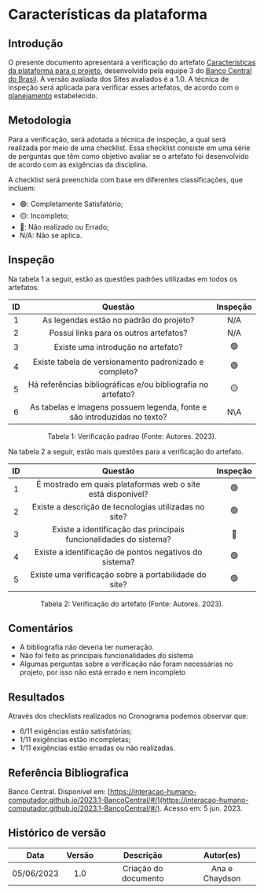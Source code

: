 # Características da plataforma

## Introdução

O presente documento apresentará a verificação do artefato [Características da plataforma para o projeto](https://interacao-humano-computador.github.io/2023.1-BancoCentral/#/analise_requisitos/caracteristicas_da_plataforma), desenvolvido pela equipe 3 do [Banco Central do Brasil](https://interacao-humano-computador.github.io/2023.1-BancoCentral/). A versão avaliada dos Sites avaliados é a 1.0. A técnica de inspeção será aplicada para verificar esses artefatos, de acordo com o [planejamento](../planejamento.md) estabelecido.

## Metodologia

Para a verificação, será adotada a técnica de inspeção, a qual será realizada por meio de uma checklist. Essa checklist consiste em uma série de perguntas que têm como objetivo avaliar se o artefato foi desenvolvido de acordo com as exigências da disciplina.

A checklist será preenchida com base em diferentes classificações, que incluem:

- 🟢: Completamente Satisfatório;
- 🟡: Incompleto;
- 🔴: Não realizado ou Errado;
- N/A: Não se aplica.

## Inspeção

Na tabela 1 a seguir, estão as questões padrões utilizadas em todos os artefatos.

| ID |                                 Questão                                 | Inspeção |
| :-: | :-----------------------------------------------------------------------: | :--------: |
| 1 |                 As legendas estão no padrão do projeto?                 |     N/A     |
| 2 |                  Possui links para os outros artefatos?                  |     N/A     |
| 3 |                   Existe uma introdução no artefato?                   |     🟢     |
| 4 |          Existe tabela de versionamento padronizado e completo?          |     🟢     |
| 5 |      Há referências bibliográficas e/ou bibliografia no artefato?        |     🟡     |
| 6 | As tabelas e imagens possuem legenda, fonte e são introduzidas no texto? |     N\A     |

<div style="text-align: center">
    <p> Tabela 1: Verificação padrao (Fonte: Autores. 2023).</p>
</div>

Na tabela 2 a seguir, estão mais questões para a verificação do artefato.

| ID |                                 Questão                                 | Inspeção |
| :-: | :-----------------------------------------------------------------------: | :--------: |
| 1 |          É mostrado em quais plataformas web o site está disponível?        |     🟢     |
| 2 |            Existe a descrição de tecnologias utilizadas no site?            |      🟢   |
| 3 |      Existe a identificação das principais funcionalidades do sistema?      |    🔴      |
| 4 |          Existe a identificação de pontos negativos do sistema?             |    🟢      |
| 5 |            Existe uma verificação sobre a portabilidade do site?            |    🟢      |


<div style="text-align: center">
    <p> Tabela 2: Verificação do artefato (Fonte: Autores. 2023).</p>
</div>

## Comentários

- A bibliografia não deveria ter numeração.
- Não foi feito as principais funcionalidades do sistema
- Algumas perguntas sobre a verificação não foram necessárias no projeto, por isso não está errado e nem incompleto

## Resultados

Através dos checklists realizados no Cronograma podemos observar que:

- 6/11 exigências estão satisfatórias;
- 1/11 exigências estão incompletas;
- 1/11 exigências estão erradas ou não realizadas.

## Referência Bibliografica

Banco Central. Disponível em: [https://interacao-humano-computador.github.io/2023.1-BancoCentral/#/](https://interacao-humano-computador.github.io/2023.1-BancoCentral/#/). Acesso em: 5 jun. 2023.‌
‌

## Histórico de versão

|    Data    | Versão |      Descrição      | Autor(es) |
| :--------: | :-----: | :--------------------: | :-------: |
| 05/06/2023 |   1.0   | Criação do documento |   Ana e Chaydson   |